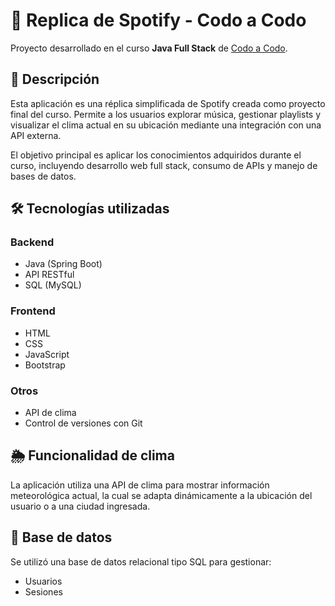 # 🎵 Replica de Spotify - Codo a Codo

Proyecto desarrollado en el curso **Java Full Stack** de [Codo a Codo](https://bue.edu.ar/codo-a-codo).

## 🎯 Descripción

Esta aplicación es una réplica simplificada de Spotify creada como proyecto final del curso. Permite a los usuarios explorar música, gestionar playlists y visualizar el clima actual en su ubicación mediante una integración con una API externa.

El objetivo principal es aplicar los conocimientos adquiridos durante el curso, incluyendo desarrollo web full stack, consumo de APIs y manejo de bases de datos.

## 🛠️ Tecnologías utilizadas

### Backend
- Java (Spring Boot)
- API RESTful
- SQL (MySQL)


### Frontend
- HTML
- CSS
- JavaScript
- Bootstrap 

### Otros
- API de clima 
- Control de versiones con Git

## 🌦️ Funcionalidad de clima

La aplicación utiliza una API de clima para mostrar información meteorológica actual, la cual se adapta dinámicamente a la ubicación del usuario o a una ciudad ingresada.

## 💾 Base de datos

Se utilizó una base de datos relacional tipo SQL para gestionar:
- Usuarios
- Sesiones

